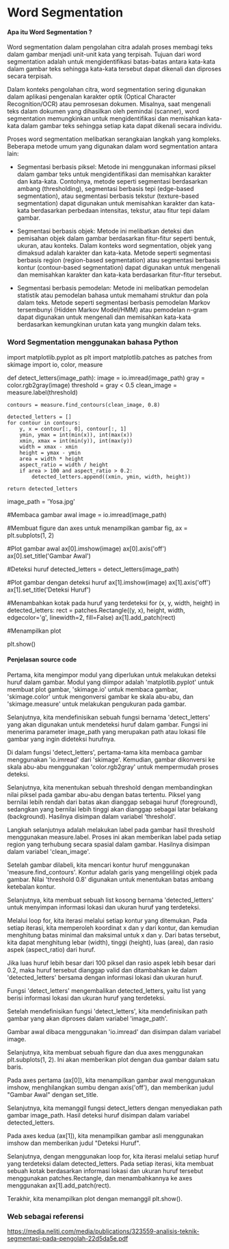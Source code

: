 
# Word Segmentation

#### Apa itu Word Segmentation ? 

Word segmentation dalam pengolahan citra adalah proses membagi teks dalam gambar menjadi unit-unit kata yang terpisah. Tujuan dari word segmentation adalah untuk mengidentifikasi batas-batas antara kata-kata dalam gambar teks sehingga kata-kata tersebut dapat dikenali dan diproses secara terpisah.

Dalam konteks pengolahan citra, word segmentation sering digunakan dalam aplikasi pengenalan karakter optik (Optical Character Recognition/OCR) atau pemrosesan dokumen. Misalnya, saat mengenali teks dalam dokumen yang dihasilkan oleh pemindai (scanner), word segmentation memungkinkan untuk mengidentifikasi dan memisahkan kata-kata dalam gambar teks sehingga setiap kata dapat dikenali secara individu.

Proses word segmentation melibatkan serangkaian langkah yang kompleks. Beberapa metode umum yang digunakan dalam word segmentation antara lain:

- Segmentasi berbasis piksel: Metode ini menggunakan informasi piksel dalam gambar teks untuk mengidentifikasi dan memisahkan karakter dan kata-kata. Contohnya, metode seperti segmentasi berdasarkan ambang (thresholding), segmentasi berbasis tepi (edge-based segmentation), atau segmentasi berbasis tekstur (texture-based segmentation) dapat digunakan untuk memisahkan karakter dan kata-kata berdasarkan perbedaan intensitas, tekstur, atau fitur tepi dalam gambar.

- Segmentasi berbasis objek: Metode ini melibatkan deteksi dan pemisahan objek dalam gambar berdasarkan fitur-fitur seperti bentuk, ukuran, atau konteks. Dalam konteks word segmentation, objek yang dimaksud adalah karakter dan kata-kata. Metode seperti segmentasi berbasis region (region-based segmentation) atau segmentasi berbasis kontur (contour-based segmentation) dapat digunakan untuk mengenali dan memisahkan karakter dan kata-kata berdasarkan fitur-fitur tersebut.

- Segmentasi berbasis pemodelan: Metode ini melibatkan pemodelan statistik atau pemodelan bahasa untuk memahami struktur dan pola dalam teks. Metode seperti segmentasi berbasis pemodelan Markov tersembunyi (Hidden Markov Model/HMM) atau pemodelan n-gram dapat digunakan untuk mengenali dan memisahkan kata-kata berdasarkan kemungkinan urutan kata yang mungkin dalam teks.


### Word Segmentation menggunakan bahasa Python 

import matplotlib.pyplot as plt
import matplotlib.patches as patches
from skimage import io, color, measure

def detect_letters(image_path):
    image = io.imread(image_path)
    gray = color.rgb2gray(image)
    threshold = gray < 0.5
    clean_image = measure.label(threshold)
    
    contours = measure.find_contours(clean_image, 0.8)
    
    detected_letters = []
    for contour in contours:
        y, x = contour[:, 0], contour[:, 1]
        ymin, ymax = int(min(x)), int(max(x))
        xmin, xmax = int(min(y)), int(max(y))
        width = xmax - xmin
        height = ymax - ymin
        area = width * height
        aspect_ratio = width / height
        if area > 100 and aspect_ratio > 0.2:
            detected_letters.append((xmin, ymin, width, height))
    
    return detected_letters


image_path = 'Yosa.jpg'

#Membaca gambar awal
image = io.imread(image_path)

#Membuat figure dan axes untuk menampilkan gambar
fig, ax = plt.subplots(1, 2)

#Plot gambar awal
ax[0].imshow(image)
ax[0].axis('off')
ax[0].set_title('Gambar Awal')

#Deteksi huruf
detected_letters = detect_letters(image_path)

#Plot gambar dengan deteksi huruf
ax[1].imshow(image)
ax[1].axis('off')
ax[1].set_title('Deteksi Huruf')

#Menambahkan kotak pada huruf yang terdeteksi
for (x, y, width, height) in detected_letters:
    rect = patches.Rectangle((y, x), height, width, edgecolor='g', linewidth=2, fill=False)
    ax[1].add_patch(rect)

#Menampilkan plot

plt.show()

#### Penjelasan source code 

Pertama, kita mengimpor modul yang diperlukan untuk melakukan deteksi huruf dalam gambar. Modul yang diimpor adalah 'matplotlib.pyplot' untuk membuat plot gambar, 'skimage.io' untuk membaca gambar, 'skimage.color' untuk mengonversi gambar ke skala abu-abu, dan 'skimage.measure' untuk melakukan pengukuran pada gambar.

Selanjutnya, kita mendefinisikan sebuah fungsi bernama 'detect_letters' yang akan digunakan untuk mendeteksi huruf dalam gambar. Fungsi ini menerima parameter image_path yang merupakan path atau lokasi file gambar yang ingin dideteksi hurufnya.

Di dalam fungsi 'detect_letters', pertama-tama kita membaca gambar menggunakan 'io.imread' dari 'skimage'. Kemudian, gambar dikonversi ke skala abu-abu menggunakan 'color.rgb2gray' untuk mempermudah proses deteksi.

Selanjutnya, kita menentukan sebuah threshold dengan membandingkan nilai piksel pada gambar abu-abu dengan batas tertentu. Piksel yang bernilai lebih rendah dari batas akan dianggap sebagai huruf (foreground), sedangkan yang bernilai lebih tinggi akan dianggap sebagai latar belakang (background). Hasilnya disimpan dalam variabel 'threshold'.

Langkah selanjutnya adalah melakukan label pada gambar hasil threshold menggunakan measure.label. Proses ini akan memberikan label pada setiap region yang terhubung secara spasial dalam gambar. Hasilnya disimpan dalam variabel 'clean_image'.

Setelah gambar dilabeli, kita mencari kontur huruf menggunakan 'measure.find_contours'. Kontur adalah garis yang mengelilingi objek pada gambar. Nilai 'threshold 0.8' digunakan untuk menentukan batas ambang ketebalan kontur.

Selanjutnya, kita membuat sebuah list kosong bernama 'detected_letters' untuk menyimpan informasi lokasi dan ukuran huruf yang terdeteksi.

Melalui loop for, kita iterasi melalui setiap kontur yang ditemukan. Pada setiap iterasi, kita memperoleh koordinat x dan y dari kontur, dan kemudian menghitung batas minimal dan maksimal untuk x dan y. Dari batas tersebut, kita dapat menghitung lebar (width), tinggi (height), luas (area), dan rasio aspek (aspect_ratio) dari huruf.

Jika luas huruf lebih besar dari 100 piksel dan rasio aspek lebih besar dari 0.2, maka huruf tersebut dianggap valid dan ditambahkan ke dalam 'detected_letters' bersama dengan informasi lokasi dan ukuran huruf.

Fungsi 'detect_letters' mengembalikan detected_letters, yaitu list yang berisi informasi lokasi dan ukuran huruf yang terdeteksi.

Setelah mendefinisikan fungsi 'detect_letters', kita mendefinisikan path gambar yang akan diproses dalam variabel 'image_path'.

Gambar awal dibaca menggunakan 'io.imread' dan disimpan dalam variabel image.

Selanjutnya, kita membuat sebuah figure dan dua axes menggunakan plt.subplots(1, 2). Ini akan memberikan plot dengan dua gambar dalam satu baris.

Pada axes pertama (ax[0]), kita menampilkan gambar awal menggunakan imshow, menghilangkan sumbu dengan axis('off'), dan memberikan judul "Gambar Awal" dengan set_title.

Selanjutnya, kita memanggil fungsi detect_letters dengan menyediakan path gambar image_path. Hasil deteksi huruf disimpan dalam variabel detected_letters.

Pada axes kedua (ax[1]), kita menampilkan gambar asli menggunakan imshow dan memberikan judul "Deteksi Huruf".

Selanjutnya, dengan menggunakan loop for, kita iterasi melalui setiap huruf yang terdeteksi dalam detected_letters. Pada setiap iterasi, kita membuat sebuah kotak berdasarkan informasi lokasi dan ukuran huruf tersebut menggunakan patches.Rectangle, dan menambahkannya ke axes menggunakan ax[1].add_patch(rect).

Terakhir, kita menampilkan plot dengan memanggil plt.show().


### Web sebagai referensi
https://media.neliti.com/media/publications/323559-analisis-teknik-segmentasi-pada-pengolah-22d5da5e.pdf









